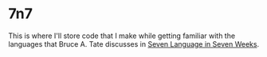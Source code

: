 # 7n7
This is where I'll store code that I make while getting familiar with the languages that Bruce A. Tate discusses in [Seven Language in Seven Weeks](https://pragprog.com/book/btlang/seven-languages-in-seven-weeks).
